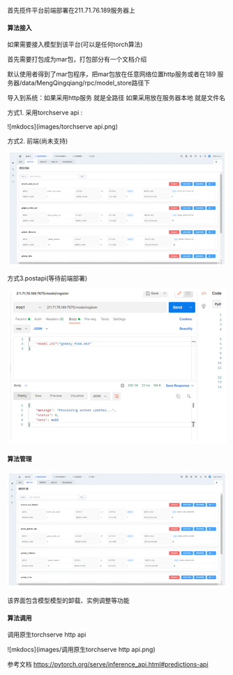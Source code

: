 

首先揽件平台前端部署在211.71.76.189服务器上

#### 算法接入

如果需要接入模型到该平台(可以是任何torch算法)

首先需要打包成为mar包，打包部分有一个文档介绍

默认使用者得到了mar包程序，把mar包放在任意网络位置http服务或者在189 服务器/data/MengQingqiang/rpc/model_store路径下

导入到系统：如果采用http服务 就是全路径  如果采用放在服务器本地 就是文件名

方式1. 采用torchserve api :

![mkdocs](images/torchserve api.png)

方式2. 前端(尚未支持)

![mkdocs](images/前端(尚未支持).png)

方式3.postapi(等待前端部署)

![mkdocs](images/postapi(等待前端部署).png)

####   算法管理

![mkdocs](images/算法管理.png)



该界面包含模型模型的卸载、实例调整等功能

#### 算法调用

调用原生torchserve http api

![mkdocs](images/调用原生torchserve http api.png)

参考文档 https://pytorch.org/serve/inference_api.html#predictions-api

